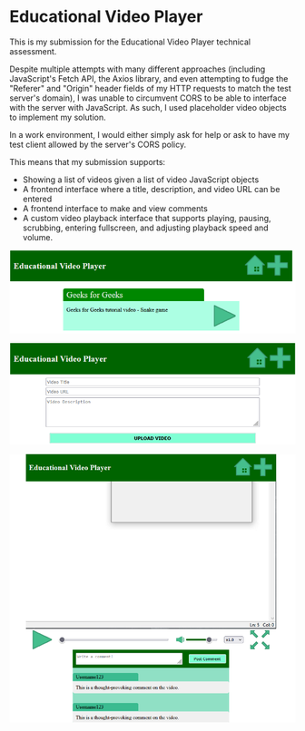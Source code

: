 # Educational Video Player

This is my submission for the Educational Video Player technical assessment.

Despite multiple attempts with many different approaches (including JavaScript's Fetch API, the Axios library, and even attempting to fudge the "Referer" and "Origin" header fields of my HTTP requests to match the test server's domain), I was unable to circumvent CORS to be able to interface with the server with JavaScript. As such, I used placeholder video objects to implement my solution.

In a work environment, I would either simply ask for help or ask to have my test client allowed by the server's CORS policy.

This means that my submission supports:
- Showing a list of videos given a list of video JavaScript objects
- A frontend interface where a title, description, and video URL can be entered
- A frontend interface to make and view comments
- A custom video playback interface that supports playing, pausing, scrubbing, entering fullscreen, and adjusting playback speed and volume.

![Video Selector Interface](./submission/Video%20Selector%20Interface.png)

![Video Upload Interface](./submission/Video%20Upload%20Interface.png)

![Video Player Interface](./submission/Video%20Player%20Screenshot.png)